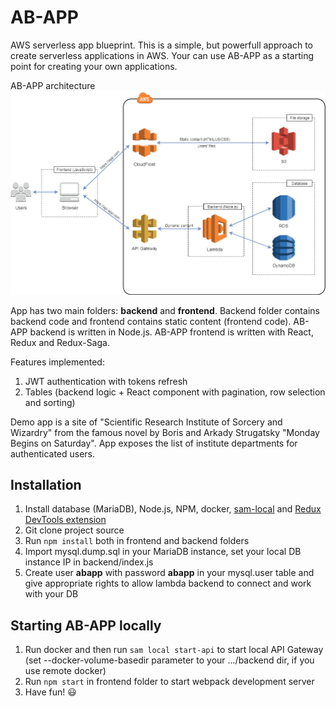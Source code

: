 # AB-APP
AWS serverless app blueprint.
This is a simple, but powerfull approach to create serverless applications in AWS. Your can use AB-APP as a starting point for creating your own applications.

AB-APP architecture
![AB-APP architecture](architecture.png)

App has two main folders: **backend** and **frontend**. Backend folder contains backend code and frontend contains static content (frontend code). AB-APP backend is written in Node.js. AB-APP frontend is written with React, Redux and Redux-Saga.

Features implemented:
1. JWT authentication with tokens refresh
2. Tables (backend logic + React component with pagination, row selection and sorting)

Demo app is a site of "Scientific Research Institute of Sorcery and Wizardry" from the famous novel by Boris and Arkady Strugatsky "Monday Begins on Saturday". App exposes the list of institute departments for authenticated users.

## Installation
1. Install database (MariaDB), Node.js, NPM, docker, [sam-local](https://github.com/awslabs/aws-sam-local) and [Redux DevTools extension](https://github.com/zalmoxisus/redux-devtools-extension)
2. Git clone project source
3. Run `npm install` both in frontend and backend folders
4. Import mysql.dump.sql in your MariaDB instance, set your local DB instance IP in backend/index.js
5. Create user **abapp** with password **abapp** in your mysql.user table and give appropriate rights to allow lambda backend to connect and work with your DB

## Starting AB-APP locally
1. Run docker and then run `sam local start-api` to start local API Gateway (set --docker-volume-basedir parameter to your .../backend dir, if you use remote docker)
2. Run `npm start` in frontend folder to start webpack development server
3. Have fun! :smiley:
